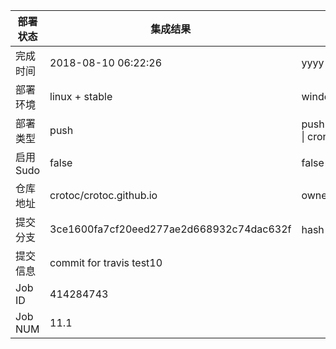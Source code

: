 部署状态 | 集成结果 | 参考值
---|---|---
完成时间 | 2018-08-10 06:22:26 | yyyy-mm-dd hh:mm:ss
部署环境 | linux + stable | window \| linux + stable
部署类型 | push | push \| pull_request \| api \| cron
启用Sudo | false | false \| true
仓库地址 | crotoc/crotoc.github.io | owner_name/repo_name
提交分支 | 3ce1600fa7cf20eed277ae2d668932c74dac632f | hash 16位
提交信息 | commit for travis test10 |
Job ID   | 414284743 |
Job NUM  | 11.1 |
